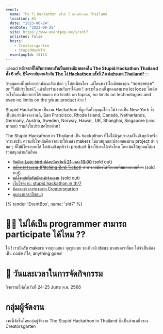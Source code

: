 ```yaml
---
event:
  name: The โง่ Hackathon ครั้งที่ 7 แห่งประเทศ Thailand
  location: KX
  date: "2023-06-24"
  endDate: "2023-06-25"
  site: https://www.eventpop.me/s/sht7
  unlisted: false
  hosts:
    - Creatorsgarten
    - StupidHackTH
  eventpopId: 15113
---
```


:::lead
**หลังจากที่ได้รับการตอบรับเป็นอย่างดีมาตลอดใน The Stupid Hackathon Thailand ทั้ง 6 ครั้ง, ปีนี้เรากลับมาแล้วกับ [The โง่ Hackathon ครั้งที่ 7 แห่งประเทศ Thailand](https://stupidhackth.github.io/7)!**
:::

ถ้าคุณเคยมีไอเดียอยากพัฒนาสิ่งแปลก ๆ ไม่เหมือนใคร แต่โดนหาว่าไอเดียของคุณ “nonsense” or “ไม่มีประโยชน์”, แล้วก็มาร่วมงานกับเราได้เลย ! เพราะในงานนี้ทุกคนสามารถ let loose ไอเดียอะไรก็ตามที่อยากทำได้เลยแบบ no limits on topics, no limits on technologies and even no limits on the รูปแบบ product ด้วย !

Stupid Hackathon เป็นงาน Hackathon ที่ถูกจัดทั่วทุกมุมโลก ไม่ว่าจะเป็น New York ซึ่งเป็นต้นกำเนิดของงานนี้, San Francisco, Rhode Island, Canada, Netherlands, Germany, Austria, Sweden, Norway, Hawaii, UK, Shanghai, Singapore (เยอะมากกก) รวมถึงในประเทศไทยด้วย !

The Stupid Hackathon in Thailand เป็น hackathon ที่ไม่ได้มีจุดประสงค์ในเชิงธุรกิจหรือการแข่งขัน ความตั้งใจหลักคือเราอยากให้เหล่า makers ได้มาสนุกและปล่อยของผ่าน project บ้า ๆ บอ ๆ ที่ไม่มีใครอยากได้ ไม่เน้นเชิงธุรกิจว่า product นี้จะใช้งานได้จริงไหม โดยเน้นให้ทุกคนได้มาร่วมสนุกด้วยกันก็พอ

- ~~[รับบัตร Late bird ปล่อยบัตรวันที่ 21 เวลา 18:00](https://www.eventpop.me/s/sht7)~~ (sold out)
- ~~[สมัครเข้าร่วมงาน (Pitching Bird Ticket)](https://web.facebook.com/creatorsgarten/posts/pfbid02JLmtP7bmzYg9r8rPswVjHAvjCHNBKMSNFQjt933r3Yo5bGM9UkoEWqMgSoCr4jccl) สามารถสมัครได้ทั้งแบบทีมและแบบเดี่ยว~~ (sold out)
- ~~[แก้โจทย์เพื่อรับบัตรเข้าร่วมงาน](https://xn--12cm9i1ch1b7g.leomotors.net/)~~ (sold out)
- [เว็บไซต์งาน: stupid.hackathon.in.th/7](https://stupid.hackathon.in.th/7/)
- [ติดตามข่าวสารทางเพจ Creatorsgarten](https://grtn.org/fb)
- [ดูผลงานจากปีก่อนๆ](https://stupid.hackathon.in.th)

{% render 'EventBox', name: 'sht7' %}

# 👩‍💻 ไม่ได้เป็น programmer สามารถ participate ได้ไหม ??

ได้ ! เราเปิดรับ makers จากทุกแขนง ทุกรูปแบบ ขอเพียงมี ideas มาเสนอเราก็พอ ไม่จำเป็นต้องเป็น code ก็ได้, anything goes!

# 📆 วันและเวลาในการจัดกิจกรรม

กิจกรรมนี้จัดในวันที่ 24-25 June พ.ศ. 2566

# กลุ่มผู้จัดงาน

งานนี้จัดขึ้นโดยกลุ่มผู้จัดงาน The Stupid Hackathon in Thailand ซึ่งเป็นส่วนหนึ่งของ Creatorsgarten